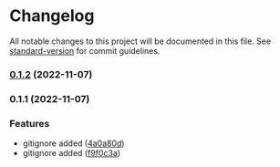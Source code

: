 # Changelog

All notable changes to this project will be documented in this file. See [standard-version](https://github.com/conventional-changelog/standard-version) for commit guidelines.

### [0.1.2](https://github.com/Yan-Doshchinskiy/testoviy/compare/v0.1.1...v0.1.2) (2022-11-07)

### 0.1.1 (2022-11-07)


### Features

* gitignore added ([4a0a80d](https://github.com/Yan-Doshchinskiy/testoviy/commit/4a0a80d217e85b53373d6c5d9c90059f38c2de45))
* gitignore added ([f9f0c3a](https://github.com/Yan-Doshchinskiy/testoviy/commit/f9f0c3a9bac6590b719846249112c91af4507e20))
